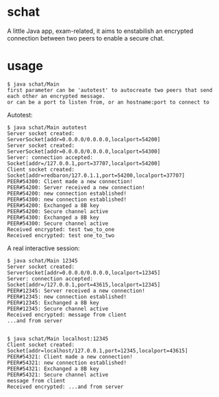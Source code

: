 schat
=====

A little Java app, exam-related, it aims to enstabilish an encrypted connection between two peers to enable a secure chat.

usage
=====

    $ java schat/Main
    first parameter can be 'autotest' to autocreate two peers that send each other an encrypted message.
    or can be a port to listen from, or an hostname:port to connect to


Autotest:

    $ java schat/Main autotest
    Server socket created: ServerSocket[addr=0.0.0.0/0.0.0.0,localport=54200]
    Server socket created: ServerSocket[addr=0.0.0.0/0.0.0.0,localport=54300]
    Server: connection accepted: Socket[addr=/127.0.0.1,port=37707,localport=54200]
    Client socket created: Socket[addr=redbaron/127.0.1.1,port=54200,localport=37707]
    PEER#54300: Client made a new connection!
    PEER#54200: Server received a new connection!
    PEER#54200: new connection established!
    PEER#54300: new connection established!
    PEER#54200: Exchanged a 8B key
    PEER#54200: Secure channel active
    PEER#54300: Exchanged a 8B key
    PEER#54300: Secure channel active
    Received encrypted: test two_to_one
    Received encrypted: test one_to_two

A real interactive session:

    $ java schat/Main 12345
    Server socket created: ServerSocket[addr=0.0.0.0/0.0.0.0,localport=12345]
    Server: connection accepted: Socket[addr=/127.0.0.1,port=43615,localport=12345]
    PEER#12345: Server received a new connection!
    PEER#12345: new connection established!
    PEER#12345: Exchanged a 8B key
    PEER#12345: Secure channel active
    Received encrypted: message from client
    ...and from server


    $ java schat/Main localhost:12345
    Client socket created: Socket[addr=localhost/127.0.0.1,port=12345,localport=43615]
    PEER#54321: Client made a new connection!
    PEER#54321: new connection established!
    PEER#54321: Exchanged a 8B key
    PEER#54321: Secure channel active
    message from client
    Received encrypted: ...and from server


